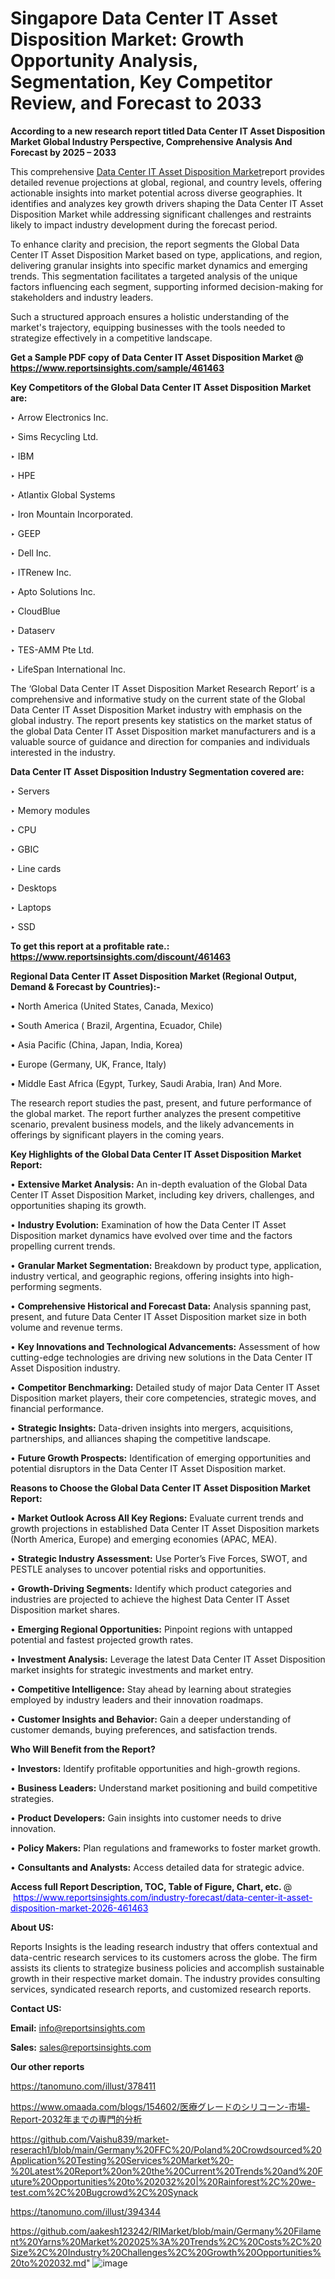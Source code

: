 # Singapore Data Center IT Asset Disposition Market: Growth Opportunity Analysis, Segmentation, Key Competitor Review, and Forecast to 2033

<strong>According to a new research report titled Data Center IT Asset Disposition Market Global Industry Perspective, Comprehensive Analysis And Forecast by 2025 – 2033</strong>

This comprehensive <a href=https://www.reportsinsights.com/sample/461463>Data Center IT Asset Disposition Market</a>report provides detailed revenue projections at global, regional, and country levels, offering actionable insights into market potential across diverse geographies. It identifies and analyzes key growth drivers shaping the Data Center IT Asset Disposition Market while addressing significant challenges and restraints likely to impact industry development during the forecast period.

To enhance clarity and precision, the report segments the Global Data Center IT Asset Disposition Market based on type, applications, and region, delivering granular insights into specific market dynamics and emerging trends. This segmentation facilitates a targeted analysis of the unique factors influencing each segment, supporting informed decision-making for stakeholders and industry leaders.

Such a structured approach ensures a holistic understanding of the market's trajectory, equipping businesses with the tools needed to strategize effectively in a competitive landscape.

<strong>Get a Sample PDF copy of Data Center IT Asset Disposition Market </strong><strong>@<a href=https://www.reportsinsights.com/sample/461463 style=color:#0000ff;> https://www.reportsinsights.com/sample/461463</a></strong></font>

<strong>Key Competitors of the Global Data Center IT Asset Disposition Market are:</strong>

‣ Arrow Electronics Inc.

‣ Sims Recycling Ltd.

‣ IBM

‣ HPE

‣ Atlantix Global Systems

‣ Iron Mountain Incorporated.

‣ GEEP

‣ Dell Inc.

‣ ITRenew Inc.

‣ Apto Solutions Inc.

‣ CloudBlue

‣ Dataserv

‣ TES-AMM Pte Ltd.

‣ LifeSpan International Inc.

The ‘Global Data Center IT Asset Disposition Market Research Report’ is a comprehensive and informative study on the current state of the Global Data Center IT Asset Disposition Market industry with emphasis on the global industry. The report presents key statistics on the market status of the global Data Center IT Asset Disposition market manufacturers and is a valuable source of guidance and direction for companies and individuals interested in the industry.

<strong>Data Center IT Asset Disposition Industry Segmentation covered are:</strong>

‣ Servers

‣ Memory modules

‣ CPU

‣ GBIC

‣ Line cards

‣ Desktops

‣ Laptops

‣ SSD

<strong>To get this report at a profitable rate.: <a href=https://www.reportsinsights.com/discount/461463 style=color:#0000ff;>https://www.reportsinsights.com/discount/461463</a></strong></font>

<strong>Regional Data Center IT Asset Disposition Market (Regional Output, Demand &amp; Forecast by Countries):-</strong>

• North America (United States, Canada, Mexico)

• South America ( Brazil, Argentina, Ecuador, Chile)

• Asia Pacific (China, Japan, India, Korea)

• Europe (Germany, UK, France, Italy)

• Middle East Africa (Egypt, Turkey, Saudi Arabia, Iran) And More.

The research report studies the past, present, and future performance of the global market. The report further analyzes the present competitive scenario, prevalent business models, and the likely advancements in offerings by significant players in the coming years.

<strong>Key Highlights of the Global Data Center IT Asset Disposition Market Report:</strong>

• <strong>Extensive Market Analysis:</strong> An in-depth evaluation of the Global Data Center IT Asset Disposition Market, including key drivers, challenges, and opportunities shaping its growth.

• <strong>Industry Evolution:</strong> Examination of how the Data Center IT Asset Disposition market dynamics have evolved over time and the factors propelling current trends.

• <strong>Granular Market Segmentation:</strong> Breakdown by product type, application, industry vertical, and geographic regions, offering insights into high-performing segments.

• <strong>Comprehensive Historical and Forecast Data:</strong> Analysis spanning past, present, and future Data Center IT Asset Disposition market size in both volume and revenue terms.

• <strong>Key Innovations and Technological Advancements:</strong> Assessment of how cutting-edge technologies are driving new solutions in the Data Center IT Asset Disposition industry.

• <strong>Competitor Benchmarking:</strong> Detailed study of major Data Center IT Asset Disposition market players, their core competencies, strategic moves, and financial performance.

• <strong>Strategic Insights:</strong> Data-driven insights into mergers, acquisitions, partnerships, and alliances shaping the competitive landscape.

• <strong>Future Growth Prospects:</strong> Identification of emerging opportunities and potential disruptors in the Data Center IT Asset Disposition market.

<strong>Reasons to Choose the Global Data Center IT Asset Disposition Market Report:</strong>

• <strong>Market Outlook Across All Key Regions:</strong> Evaluate current trends and growth projections in established Data Center IT Asset Disposition markets (North America, Europe) and emerging economies (APAC, MEA).

• <strong>Strategic Industry Assessment:</strong> Use Porter’s Five Forces, SWOT, and PESTLE analyses to uncover potential risks and opportunities.

• <strong>Growth-Driving Segments:</strong> Identify which product categories and industries are projected to achieve the highest Data Center IT Asset Disposition market shares.

• <strong>Emerging Regional Opportunities:</strong> Pinpoint regions with untapped potential and fastest projected growth rates.

• <strong>Investment Analysis:</strong> Leverage the latest Data Center IT Asset Disposition market insights for strategic investments and market entry.

• <strong>Competitive Intelligence:</strong> Stay ahead by learning about strategies employed by industry leaders and their innovation roadmaps.

• <strong>Customer Insights and Behavior:</strong> Gain a deeper understanding of customer demands, buying preferences, and satisfaction trends.

<strong>Who Will Benefit from the Report?</strong>

• <strong>Investors:</strong> Identify profitable opportunities and high-growth regions.

• <strong>Business Leaders:</strong> Understand market positioning and build competitive strategies.

• <strong>Product Developers:</strong> Gain insights into customer needs to drive innovation.

• <strong>Policy Makers:</strong> Plan regulations and frameworks to foster market growth.

• <strong>Consultants and Analysts:</strong> Access detailed data for strategic advice.
</ul>
<strong>Access full Report Description, TOC, Table of Figure, Chart, etc. </strong>@  <a href=https://www.reportsinsights.com/industry-forecast/data-center-it-asset-disposition-market-2026-461463 style=color:#0000ff;>https://www.reportsinsights.com/industry-forecast/data-center-it-asset-disposition-market-2026-461463</a></font>

<strong><strong>About US</strong>:</strong>

Reports Insights is the leading research industry that offers contextual and data-centric research services to its customers across the globe. The firm assists its clients to strategize business policies and accomplish sustainable growth in their respective market domain. The industry provides consulting services, syndicated research reports, and customized research reports.

<strong>Contact US:</strong>

<p class=""""><b>Email:</b> <a href=mailto:info@reportsinsights.com>info@reportsinsights.com</a></p>
<p class=""""><b>Sales:</b> <a href=mailto:sales@reportsinsights.com>sales@reportsinsights.com</a></p>

<strong>Our other reports</strong>

<a href=https://tanomuno.com/illust/378411>https://tanomuno.com/illust/378411</a>

<a href=https://www.omaada.com/blogs/154602/医療グレードのシリコーン-市場-Report-2032年までの専門的分析>https://www.omaada.com/blogs/154602/医療グレードのシリコーン-市場-Report-2032年までの専門的分析</a>

<a href=https://github.com/Vaishu839/market-reserach1/blob/main/Germany%20FFC%20/Poland%20Crowdsourced%20Application%20Testing%20Services%20Market%20-%20Latest%20Report%20on%20the%20Current%20Trends%20and%20Future%20Opportunities%20to%202032%20|%20Rainforest%2C%20we-test.com%2C%20Bugcrowd%2C%20Synack>https://github.com/Vaishu839/market-reserach1/blob/main/Germany%20FFC%20/Poland%20Crowdsourced%20Application%20Testing%20Services%20Market%20-%20Latest%20Report%20on%20the%20Current%20Trends%20and%20Future%20Opportunities%20to%202032%20|%20Rainforest%2C%20we-test.com%2C%20Bugcrowd%2C%20Synack</a>

<a href=https://tanomuno.com/illust/394344>https://tanomuno.com/illust/394344</a>

<a href=https://github.com/aakesh123242/RIMarket/blob/main/Germany%20Filament%20Yarns%20Market%202025%3A%20Trends%2C%20Costs%2C%20Size%2C%20Industry%20Challenges%2C%20Growth%20Opportunities%20to%202032.md>https://github.com/aakesh123242/RIMarket/blob/main/Germany%20Filament%20Yarns%20Market%202025%3A%20Trends%2C%20Costs%2C%20Size%2C%20Industry%20Challenges%2C%20Growth%20Opportunities%20to%202032.md</a>"
![image](https://github.com/user-attachments/assets/034695d5-fd14-4ef5-980a-e422f87511ab)
